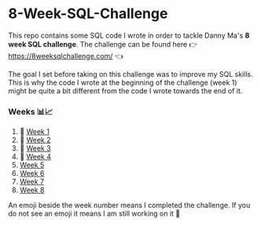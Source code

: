 # 8-Week-SQL-Challenge

This repo contains some SQL code I wrote in order to tackle Danny Ma's **8 week SQL challenge**. The challenge can be found here 👉 https://8weeksqlchallenge.com/ 👈

The goal I set before taking on this challenge was to improve my SQL skills. This is why the code I wrote at the beginning of the challenge (week 1) might be quite a bit different from the code I wrote towards the end of it.

### Weeks 📊📈
1. 🍝 [Week 1](https://github.com/ilovedadata/8-Week-SQL-Challenge/tree/main/Week%201)
2. 🍕 [Week 2](https://github.com/ilovedadata/8-Week-SQL-Challenge/tree/main/Week%202)
3. 🍖 [Week 3](https://github.com/ilovedadata/8-Week-SQL-Challenge/tree/main/Week%203)
4. 🏦 [Week 4](https://github.com/ilovedadata/8-Week-SQL-Challenge/tree/main/Week%204)
5. [Week 5](https://github.com/ilovedadata/8-Week-SQL-Challenge/tree/main/Week%205)
6. [Week 6](https://github.com/ilovedadata/8-Week-SQL-Challenge/tree/main/Week%206)
7. [Week 7](https://github.com/ilovedadata/8-Week-SQL-Challenge/tree/main/Week%207)
8. [Week 8](https://github.com/ilovedadata/8-Week-SQL-Challenge/tree/main/Week%2018)

An emoji beside the week number means I completed the challenge. If you do not see an emoji it means I am still working on it 👷
